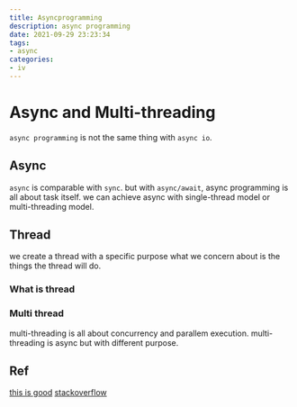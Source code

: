 ```yaml
---
title: Asyncprogramming
description: async programming
date: 2021-09-29 23:23:34
tags:
- async
categories:
- iv
---
```


# Async and Multi-threading
`async programming` is not the same thing
with `async io`.

## Async
`async` is comparable with `sync`.
but with `async/await`, async programming
is all about task itself.
we can achieve async with single-thread model 
or multi-threading model.

## Thread
we create a thread with a specific purpose
what we concern about is the things the thread
will do.

### What is thread

### Multi thread
multi-threading is all about concurrency and parallem execution.
multi-threading is async but with different purpose.


## Ref
[this is good](https://codewala.net/2015/07/29/concurrency-vs-multi-threading-vs-asynchronous-programming-explained/)
[stackoverflow](https://stackoverflow.com/questions/20434220/threading-vs-task-based-vs-asynchronous-programming#)